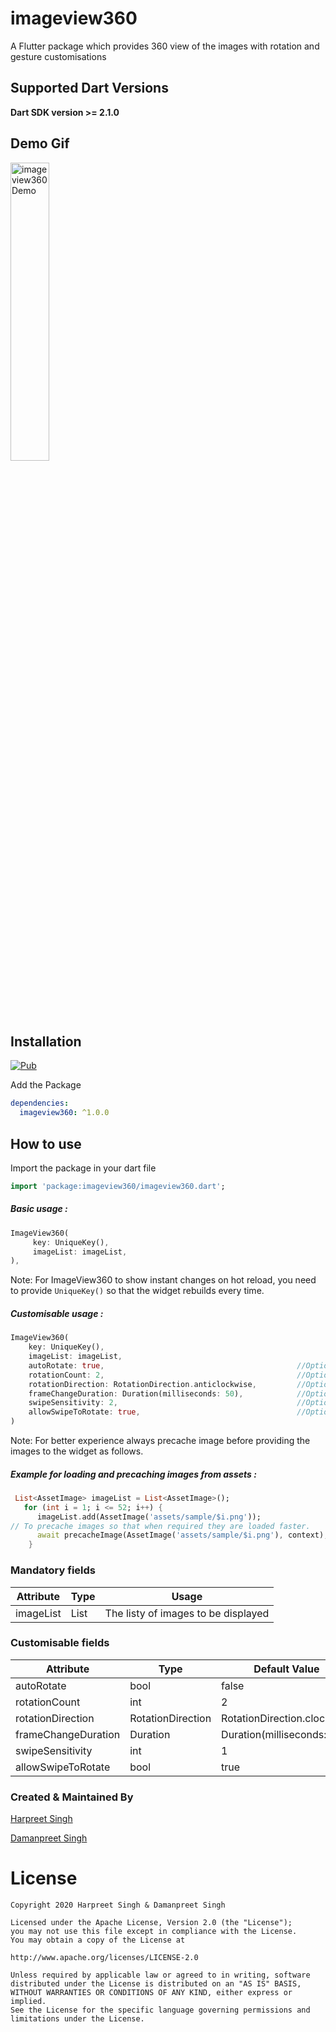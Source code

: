 # imageview360

 A Flutter package which provides 360 view of the images with rotation and gesture customisations


## Supported Dart Versions
**Dart SDK version >= 2.1.0**

## Demo Gif
<img src="https://raw.githubusercontent.com/hd-motion/flutter_imageview_360/master/example/demo/imageview360.gif" height="35%" width="35%"  alt="imageview360 Demo"/>

## Installation
[![Pub](https://img.shields.io/badge/pub-1.0.0-blue)](https://pub.dev/packages/flutter_imageview_360)

Add the Package
```yaml
dependencies:
  imageview360: ^1.0.0
```
## How to use

Import the package in your dart file

```dart
import 'package:imageview360/imageview360.dart';

```

##### Basic usage :

```dart
ImageView360(
     key: UniqueKey(),
     imageList: imageList,
),
```

Note: For ImageView360 to show instant changes on hot reload, you need to provide `UniqueKey()` so that the widget rebuilds every time.

##### Customisable usage :
```dart
ImageView360(
    key: UniqueKey(),                                           
    imageList: imageList,                                       
    autoRotate: true,                                           //Optional
    rotationCount: 2,                                           //Optional
    rotationDirection: RotationDirection.anticlockwise,         //Optional
    frameChangeDuration: Duration(milliseconds: 50),            //Optional
    swipeSensitivity: 2,                                        //Optional
    allowSwipeToRotate: true,                                   //Optional
)
```
Note: For better experience always precache image before providing the images to the widget as follows.

##### Example for loading and precaching images from assets :

```dart
 List<AssetImage> imageList = List<AssetImage>();
   for (int i = 1; i <= 52; i++) {
      imageList.add(AssetImage('assets/sample/$i.png'));
// To precache images so that when required they are loaded faster.
      await precacheImage(AssetImage('assets/sample/$i.png'), context);
    }
```

### Mandatory fields

| Attribute           | Type                | Usage                 |
| -------------       | ------------------- | --------------        |
| imageList           | List<ImageProvider> | The listy of images to be displayed|
### Customisable fields

| Attribute           | Type                | Default Value                 |
| -------------       | ------------------- | --------------                |
| autoRotate          | bool                | false                         |
| rotationCount       | int                 | 2                             |
| rotationDirection   | RotationDirection   | RotationDirection.clockwise   |
| frameChangeDuration | Duration            | Duration(milliseconds: 80)    |
| swipeSensitivity    | int                 | 1                             |
| allowSwipeToRotate  | bool                | true                          |



### Created & Maintained By

[Harpreet Singh](https://github.com/harpreetseera) 

[Damanpreet Singh](https://github.com/damanpreetsb) 

# License
```
Copyright 2020 Harpreet Singh & Damanpreet Singh

Licensed under the Apache License, Version 2.0 (the "License");
you may not use this file except in compliance with the License.
You may obtain a copy of the License at

http://www.apache.org/licenses/LICENSE-2.0

Unless required by applicable law or agreed to in writing, software
distributed under the License is distributed on an "AS IS" BASIS,
WITHOUT WARRANTIES OR CONDITIONS OF ANY KIND, either express or implied.
See the License for the specific language governing permissions and
limitations under the License.
```
